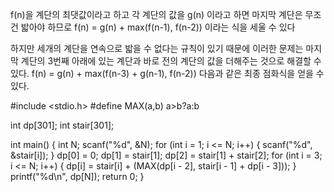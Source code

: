 f(n)을 계단의 최댓값이라고 하고
각 계단의 값을 g(n) 이라고 하면
마지막 계단은 무조건 밟아야 하므로
f(n) = g(n) + max(f(n-1), f(n-2)) 이라는 식을 세울 수 있다

하지만 세개의 계단을 연속으로 밟을 수 없다는 규칙이 있기 때문에
이러한 문제는 마지막 계단의 3번째 아래에 있는 계단과 바로 전의 계단의 값을 더해주는 것으로
해결할 수 있다.
f(n) = g(n) + max(f(n-3) + g(n-1), f(n-2))
다음과 같은 최종 점화식을 얻을 수 있다.


#include <stdio.h>
#define MAX(a,b) a>b?a:b
 
int dp[301];
int stair[301];
 
int main() {
    int N;
    scanf("%d", &N);
    for (int i = 1; i <= N; i++) {
        scanf("%d", &stair[i]);
    }
    dp[0] = 0;
    dp[1] = stair[1];
    dp[2] = stair[1] + stair[2];
    for (int i = 3; i <= N; i++) {
        dp[i] = stair[i] + (MAX(dp[i - 2], stair[i - 1] + dp[i - 3]));
    }
    printf("%d\n", dp[N]);
    return 0;
}
